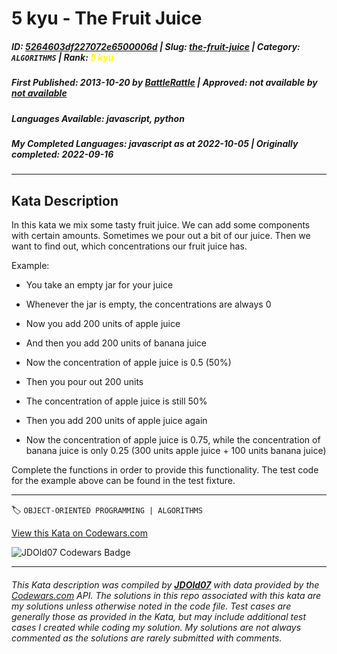 # 5 kyu - The Fruit Juice

##### **ID**: [5264603df227072e6500006d](https://www.codewars.com/kata/5264603df227072e6500006d) | **Slug**: [the-fruit-juice](https://www.codewars.com/kata/5264603df227072e6500006d) | **Category**: `ALGORITHMS` | **Rank**: <span style="color:yellow">5 kyu</span>

##### **First Published**: 2013-10-20 ***by*** [BattleRattle](https://www.codewars.com/users/BattleRattle) | **Approved**: *not available* ***by*** [*not available*](*https://www.codewars.com*)

##### **Languages Available**: javascript, python

##### **My Completed Languages**: javascript ***as at*** 2022-10-05 | **Originally completed**: 2022-09-16

---

## Kata Description


In this kata we mix some tasty fruit juice. We can add some components with certain amounts. Sometimes we pour out a bit of our juice. Then we want to find out, which concentrations our fruit juice has.



Example:



* You take an empty jar for your juice

* Whenever the jar is empty, the concentrations are always 0

* Now you add 200 units of apple juice

* And then you add 200 units of banana juice

* Now the concentration of apple juice is 0.5 (50%)

* Then you pour out 200 units

* The concentration of apple juice is still 50%

* Then you add 200 units of apple juice again

* Now the concentration of apple juice is 0.75, while the concentration of banana juice is only 0.25 (300 units apple juice + 100 units banana juice)



Complete the functions in order to provide this functionality. The test code for the example above can be found in the test fixture.

---


🏷 `OBJECT-ORIENTED PROGRAMMING | ALGORITHMS`


[View this Kata on Codewars.com](https://www.codewars.com/kata/5264603df227072e6500006d)

![](https://www.codewars.com/users/jdold07/badges/large "JDOld07 Codewars Badge")

---

###### *This Kata description was compiled by [**JDOld07**](https://tpstech.dev) with data provided by the [Codewars.com](https://www.codewars.com) API.  The solutions in this repo associated with this kata are my solutions unless otherwise noted in the code file.  Test cases are generally those as provided in the Kata, but may include additional test cases I created while coding my solution.  My solutions are not always commented as the solutions are rarely submitted with comments.*

